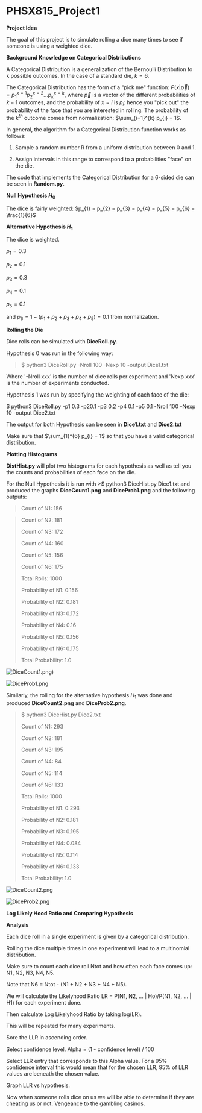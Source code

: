 # PHSX815_Project1

**Project Idea**

The goal of this project is to simulate rolling a dice many times to see if someone is using a weighted dice.  

**Background Knowledge on Categorical Distributions**

A Categorical Distribution is a generalization of the Bernoulli Distribution to k possible outcomes. In the case of a standard die, $k = 6$.

The Categorical Distribution has the form of a "pick me" function: $P(x | \vec{p}) = p_{1}^{x=1} p_{2}^{x=2} ... p_{k}^{x=k}$, where $\vec{p}$ is a vector of the different probabilities of $k - 1$ outcomes, and the probability of $x = i$ is $p_{i}$: hence you "pick out" the probability of the face that you are interested in rolling. The probability of the $k^{th}$ outcome comes from normalization: $\sum_{i=1}^{k} p_{i} = 1$.

In general, the algorithm for a Categorical Distribution function works as follows:

1. Sample a random number R from a uniform distribution between 0 and 1.

2. Assign intervals in this range to correspond to a probabilities "face" on the die. 

The code that implements the Categorical Distribution for a 6-sided die can be seen in **Random.py**.
 
**Null Hypothesis $H_{0}$**

The dice is fairly weighted: $p_{1} = p_{2} = p_{3} = p_{4} = p_{5} = p_{6} = \frac{1}{6}$

**Alternative Hypothesis $H_{1}$**

The dice is weighted. 

$p_{1} = 0.3$

$p_{2} = 0.1$

$p_{3} = 0.3$

$p_{4} = 0.1$

$p_{5} = 0.1$

and $p_{6} = 1 - (p_{1} + p_{2} + p_{3} + p_{4} + p_{5}) = 0.1$ from normalization.

**Rolling the Die**

Dice rolls can be simulated with **DiceRoll.py**.

Hypothesis 0 was run in the following way:

> $ python3 DiceRoll.py -Nroll 100 -Nexp 10 -output Dice1.txt

Where '-Nroll xxx' is the number of dice rolls per experiment and 'Nexp xxx' is the number of experiments conducted.

Hypothesis 1 was run by specifying the weighting of each face of the die:

$ python3 DiceRoll.py -p1 0.3 -p20.1 -p3 0.2 -p4 0.1 -p5 0.1  -Nroll 100 -Nexp 10 -output Dice2.txt

The output for both Hypothesis can be seen in **Dice1.txt** and **Dice2.txt**

Make sure that $\sum_{1}^{6} p_{i} = 1$ so that you have a valid categorical distribution.

**Plotting Histograms**

**DistHist.py** will plot two histograms for each hypothesis as well as tell you the counts and probabilities of each face on the die.

For the Null Hypothesis it is run with >$ python3 DiceHist.py Dice1.txt and produced the graphs **DiceCount1.png** and **DiceProb1.png** and the following outputs:

>Count of N1: 156

>Count of N2: 181
>
>Count of N3: 172
>
>Count of N4: 160
>
>Count of N5: 156
>
>Count of N6: 175
>
>Total Rolls: 1000
>
>Probability of N1: 0.156
>
>Probability of N2: 0.181
>
>Probability of N3: 0.172
>
>Probability of N4: 0.16
>
>Probability of N5: 0.156
>
>Probability of N6: 0.175
>
>Total Probability: 1.0


![DiceCount1.png](https://github.com/DJDdawg/PHSX815_Project1/blob/main/DiceCount1.png))


![DiceProb1.png](https://github.com/DJDdawg/PHSX815_Project1/blob/main/DiceProb1.png)

Similarly, the rolling for the alternative hypothesis $H_{1}$ was done and produced **DiceCount2.png** and **DiceProb2.png**.

>$ python3 DiceHist.py Dice2.txt
>
>Count of N1: 293
>
>Count of N2: 181
>
>Count of N3: 195
>
>Count of N4: 84
>
>Count of N5: 114
>
>Count of N6: 133
>
>Total Rolls: 1000
>
>Probability of N1: 0.293
>
>Probability of N2: 0.181
>
>Probability of N3: 0.195
>
>Probability of N4: 0.084
>
>Probability of N5: 0.114
>
>Probability of N6: 0.133
>
>Total Probability: 1.0

![DiceCount2.png](https://github.com/DJDdawg/PHSX815_Project1/blob/main/DiceCount2.png)


![DiceProb2.png](https://github.com/DJDdawg/PHSX815_Project1/blob/main/DiceProb2.png)


 
**Log Likely Hood Ratio and Comparing Hypothesis**


**Analysis**

Each dice roll in a single experiment is given by a categorical distribution. 

Rolling the dice multiple times in one experiment will lead to a multinomial distribution.

Make sure to count each dice roll Ntot and how often each face comes up: N1, N2, N3, N4, N5.

Note that N6 = Ntot - (N1 + N2 + N3 + N4 + N5).

We will calculate the Likelyhood Ratio LR = P(N1, N2, ... | Ho)/P(N1, N2, ... | H1) for each experiment done. 

Then calculate Log Likelyhood Ratio by taking log(LR). 

This will be repeated for many experiments. 

Sore the LLR in ascending order.

Select confidence level. Alpha = (1 - confidence level) / 100

Select LLR entry that corresponds to this Alpha value. For a 95% confidence interval this would mean that for the chosen LLR, 95% of LLR values are beneath the chosen value.

Graph LLR vs hypothesis. 

Now when someone rolls dice on us we will be able to determine if they are cheating us or not. Vengeance to the gambling casinos.
